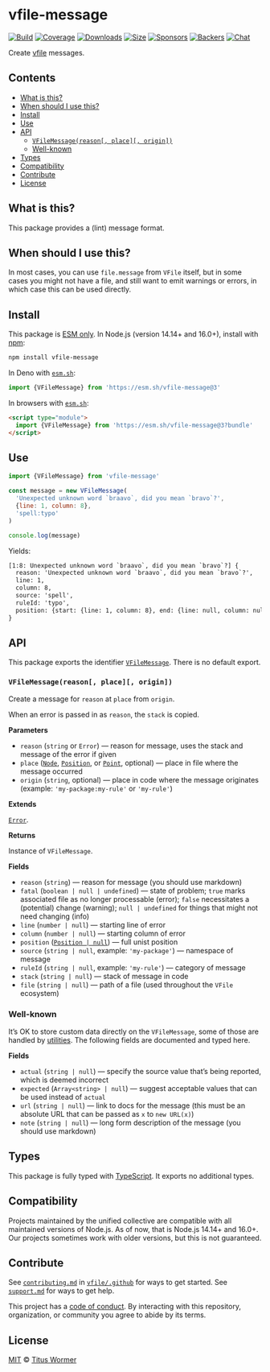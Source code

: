 # vfile-message

[![Build](https://github.com/vfile/vfile-message/workflows/main/badge.svg)](https://github.com/vfile/vfile-message/actions) [![Coverage](https://img.shields.io/codecov/c/github/vfile/vfile-message.svg)](https://codecov.io/github/vfile/vfile-message) [![Downloads](https://img.shields.io/npm/dm/vfile-message.svg)](https://www.npmjs.com/package/vfile-message) [![Size](https://img.shields.io/bundlephobia/minzip/vfile-message.svg)](https://bundlephobia.com/result?p=vfile-message) [![Sponsors](https://opencollective.com/unified/sponsors/badge.svg)](https://opencollective.com/unified) [![Backers](https://opencollective.com/unified/backers/badge.svg)](https://opencollective.com/unified) [![Chat](https://img.shields.io/badge/chat-discussions-success.svg)](https://github.com/vfile/vfile/discussions)

Create [vfile](https://github.com/vfile/vfile) messages.

## Contents

* [What is this?](./#what-is-this)
* [When should I use this?](./#when-should-i-use-this)
* [Install](./#install)
* [Use](./#use)
* [API](./#api)
  * [`VFileMessage(reason[, place][, origin])`](./#vfilemessagereason-place-origin)
  * [Well-known](./#well-known)
* [Types](./#types)
* [Compatibility](./#compatibility)
* [Contribute](./#contribute)
* [License](./#license)

## What is this?

This package provides a (lint) message format.

## When should I use this?

In most cases, you can use `file.message` from `VFile` itself, but in some cases you might not have a file, and still want to emit warnings or errors, in which case this can be used directly.

## Install

This package is [ESM only](https://gist.github.com/sindresorhus/a39789f98801d908bbc7ff3ecc99d99c). In Node.js (version 14.14+ and 16.0+), install with [npm](https://docs.npmjs.com/cli/install):

```sh
npm install vfile-message
```

In Deno with [`esm.sh`](https://esm.sh):

```js
import {VFileMessage} from 'https://esm.sh/vfile-message@3'
```

In browsers with [`esm.sh`](https://esm.sh):

```html
<script type="module">
  import {VFileMessage} from 'https://esm.sh/vfile-message@3?bundle'
</script>
```

## Use

```js
import {VFileMessage} from 'vfile-message'

const message = new VFileMessage(
  'Unexpected unknown word `braavo`, did you mean `bravo`?',
  {line: 1, column: 8},
  'spell:typo'
)

console.log(message)
```

Yields:

```txt
[1:8: Unexpected unknown word `braavo`, did you mean `bravo`?] {
  reason: 'Unexpected unknown word `braavo`, did you mean `bravo`?',
  line: 1,
  column: 8,
  source: 'spell',
  ruleId: 'typo',
  position: {start: {line: 1, column: 8}, end: {line: null, column: null}}
}
```

## API

This package exports the identifier [`VFileMessage`](./#vfilemessagereason-place-origin). There is no default export.

### `VFileMessage(reason[, place][, origin])`

Create a message for `reason` at `place` from `origin`.

When an error is passed in as `reason`, the `stack` is copied.

**Parameters**

* `reason` (`string` or `Error`) — reason for message, uses the stack and message of the error if given
* `place` ([`Node`](https://github.com/syntax-tree/unist#node), [`Position`](https://github.com/syntax-tree/unist#position), or [`Point`](https://github.com/syntax-tree/unist#point), optional) — place in file where the message occurred
* `origin` (`string`, optional) — place in code where the message originates (example: `'my-package:my-rule'` or `'my-rule'`)

**Extends**

[`Error`](https://developer.mozilla.org/en-US/docs/Web/JavaScript/Reference/Global_Objects/Error).

**Returns**

Instance of `VFileMessage`.

**Fields**

* `reason` (`string`) — reason for message (you should use markdown)
* `fatal` (`boolean | null | undefined`) — state of problem; `true` marks associated file as no longer processable (error); `false` necessitates a (potential) change (warning); `null | undefined` for things that might not need changing (info)
* `line` (`number | null`) — starting line of error
* `column` (`number | null`) — starting column of error
* `position` ([`Position | null`](https://github.com/syntax-tree/unist#position)) — full unist position
* `source` (`string | null`, example: `'my-package'`) — namespace of message
* `ruleId` (`string | null`, example: `'my-rule'`) — category of message
* `stack` (`string | null`) — stack of message in code
* `file` (`string | null`) — path of a file (used throughout the `VFile` ecosystem)

### Well-known

It’s OK to store custom data directly on the `VFileMessage`, some of those are handled by [utilities](https://github.com/vfile/vfile#utilities). The following fields are documented and typed here.

**Fields**

* `actual` (`string | null`) — specify the source value that’s being reported, which is deemed incorrect
* `expected` (`Array<string> | null`) — suggest acceptable values that can be used instead of `actual`
* `url` (`string | null`) — link to docs for the message (this must be an absolute URL that can be passed as `x` to `new URL(x)`)
* `note` (`string | null`) — long form description of the message (you should use markdown)

## Types

This package is fully typed with [TypeScript](https://www.typescriptlang.org). It exports no additional types.

## Compatibility

Projects maintained by the unified collective are compatible with all maintained versions of Node.js. As of now, that is Node.js 14.14+ and 16.0+. Our projects sometimes work with older versions, but this is not guaranteed.

## Contribute

See [`contributing.md`](https://github.com/vfile/.github/blob/main/contributing.md) in [`vfile/.github`](https://github.com/vfile/.github) for ways to get started. See [`support.md`](https://github.com/vfile/.github/blob/main/support.md) for ways to get help.

This project has a [code of conduct](https://github.com/vfile/.github/blob/main/code-of-conduct.md). By interacting with this repository, organization, or community you agree to abide by its terms.

## License

[MIT](license/) © [Titus Wormer](https://wooorm.com)
